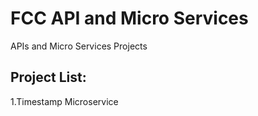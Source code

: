 # FCC API and Micro Services
APIs and Micro Services Projects
## Project List:
  1.Timestamp Microservice
